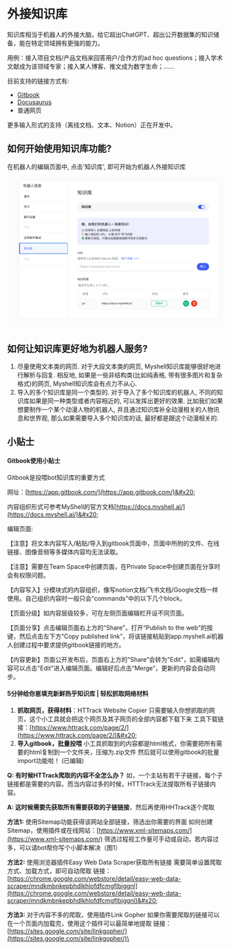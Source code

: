 # 外接知识库

知识库相当于机器人的外接大脑，给它超出ChatGPT、超出公开数据集的知识储备，能在特定领域拥有更强的能力。

用例：接入项目文档/产品文档来回答用户/合作方的ad hoc questions；接入学术文献成为该领域专家；接入某人博客、推文成为数字生命；……

目前支持的链接方式有:

* [Gitbook](https://www.gitbook.com/)
* [Docusaurus](https://docusaurus.io/)
* 普通网页

更多输入形式的支持（离线文档、文本、Notion）正在开发中。

## 如何开始使用知识库功能?

在机器人的编辑页面中, 点击'知识库', 即可开始为机器人外接知识库

![](<../../.gitbook/assets/image (23).png>)

## 如何让知识库更好地为机器人服务?

1. 尽量使用文本类的网页. 对于大段文本类的网页, Myshell知识库能够很好地进行解析与回复. 相反地, 如果是一些非结构类(比如纯表格, 带有很多图片和复杂格式)的网页, Myshell知识库会有点力不从心.
2. 导入的多个知识库是同一个类型的. 对于导入了多个知识库的机器人, 不同的知识库如果是同一种类型或者内容相近的, 可以发挥出更好的效果. 比如我们如果想要制作一个某个动漫人物的机器人, 并且通过知识库补全动漫相关的人物讯息和世界观, 那么如果需要导入多个知识库的话, 最好都是跟这个动漫相关的.

## 小贴士

#### Gitbook使用小贴士

Gitbook是投喂bot知识库的重要方式

网址：[https://app.gitbook.com/](https://app.gitbook.com/)&#x20;

内容组织形式可参考MyShell的官方文档[https://docs.myshell.ai/](https://docs.myshell.ai/)&#x20;

编辑页面:

【注意】将文本内容写入/粘贴/导入到gitbook页面中，页面中所附的文件、在线链接、图像音频等多媒体内容均无法读取。&#x20;

【注意】需要在Team Space中创建页面，在Private Space中创建页面在分享时会有权限问题。

【内容写入】分模块式的内容组织，像写notion文档/飞书文档/Google文档一样使用。自己组织内容时一般只会“commands”中的以下几个block。

【页面分级】如内容层级较多，可在左侧页面编辑栏开设不同页面。

【页面分享】点击编辑页面右上方的“Share”，打开“Publish to the web”的按键，然后点击左下方“Copy published link”，将该链接粘贴到app.myshell.ai机器人创建过程中要求提供gitbook链接的地方。

【内容更新】页面公开发布后，页面右上方的“Share”会转为"Edit"，如需编辑内容可以点击"Edit"进入编辑页面。编辑好后点击“Merge”，更新的内容会自动同步。

#### 5分钟给你崽填充新鲜热乎知识库 | 轻松抓取网络材料

1. **抓取网页，获得材料**：HTTrack Website Copier 只需要输入你想抓取的网页，这个小工具就会把这个网页及其子网页的全部内容都下载下来 工具下载链接：[https://www.httrack.com/page/2/](https://www.httrack.com/page/2/)&#x20;
2. **导入gitbook，批量投喂** 小工具抓取到的内容都是html格式，你需要把所有需要的html复制到一个文件夹，压缩为.zip文件 然后就可以使用gitbook的批量import功能啦！ (已编辑)

**Q: 有时候HTTrack爬取的内容不全怎么办？** 如，一个主站有若干子链接，每个子链接都是需要的内容。而当内容过多的时候，HTTTrack无法提取所有子链接内容。&#x20;

**A: 这时候需要先获取所有需要获取的子链链接**，然后再使用HHTrack逐个爬取&#x20;

**方法1:** 使用Sitemap功能获得该网站全部链接，筛选出你需要的界面 如何创建Sitemap，使用插件或在线网站：[https://www.xml-sitemaps.com/](https://www.xml-sitemaps.com/) 筛选过程视工作量可手动或自动，若内容过多，可以请bot帮你写个小脚本解决（图1）&#x20;

**方法2:** 使用浏览器插件Easy Web Data Scraper获取所有链接 需要简单设置爬取方式、加载方式，即可自动爬取 链接：[https://chrome.google.com/webstore/detail/easy-web-data-scraper/mndkmbnkepbhdlkhlofdfcmgflbjggnl](https://chrome.google.com/webstore/detail/easy-web-data-scraper/mndkmbnkepbhdlkhlofdfcmgflbjggnl)&#x20;

**方法3:** 对于内容不多的爬取，使用插件Link Gopher 如果你需要爬取的链接可以在一个页面内加载完，使用这个插件可以最简单地提取 链接：[https://sites.google.com/site/linkgopher/](https://sites.google.com/site/linkgopher/)\

